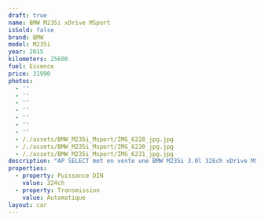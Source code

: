 ```yaml
---
draft: true
name: BMW M235i xDrive MSport
isSold: false
brand: BMW
model: M235i
year: 2015
kilometers: 25600
fuel: Essence
price: 31990
photos:
  - ''
  - ''
  - ''
  - ''
  - ''
  - ''
  - ''
  - /./assets/BMW_M235i_Msport/IMG_6228_jpg.jpg
  - /./assets/BMW_M235i_Msport/IMG_6230_jpg.jpg
  - /./assets/BMW_M235i_Msport/IMG_6231_jpg.jpg
description: "AP SELECT met en vente une BMW M235i 3.0l 326ch xDrive MSport.\n\nModèle du 11/2015 avec 25600km.\n\nCouleur Alpin Weiss Metallic, intérieur Alcantara MSport\n\nVéhicule Origine France \U0001F1EB\U0001F1F7\n\nVendu avec une garantie 6 mois.\n\nLe véhicule est en parfait état avec carnet complet et historique suivi.\n\nPneus et freins en parfait état.\n\nÉquipements et options :\n- Pack MSport\n- Boîte auto BVA8\n- Jantes 18\" MSport\n- Volant 3 branches MSport\n- Freinage MSport\n- Sièges MSport Alcantara\n- Radars de stationnement avant/arrière\n- Compteur Black panel\n- Alarme antivol\n- Rétroviseurs électriques et anti-éblouissement\n- Feux de route anti-éblouissement\n- Pack advanced Full LED\n- Detecteur de pluie et allumage automatique des projecteurs\n- Climatisation bi zones\n- Regulateur de vitesse\n- Navigation multimedia Professional\n- Indicateur de limitation de vitesse\n- Shadow line brillant\n- Kit éclairage\n- Ciel de pavillon Anthracite\n\nDisponible et visible sur RDV pour acheteur sérieux.\n\nPossibilité d’un garantie 3 mois avec 6 ou 12 mois en supplément.\n\nRéalisation des démarches d'immatriculation.\n\nAP SELECT vous propose des solutions de courtage et de conciergerie sur mesure pour profiter librement de votre passion et de votre patrimoine.\n\nPrenez le volant, AP SELECT s'occupe du reste."
properties:
  - property: Puissance DIN
    value: 324ch
  - property: Transmission
    value: Automatique
layout: car
---
```


